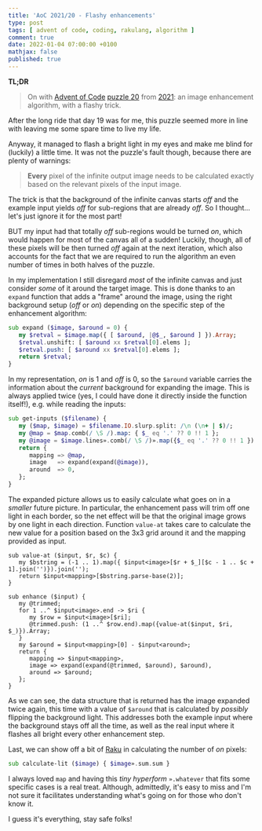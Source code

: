 ```yaml
---
title: 'AoC 2021/20 - Flashy enhancements'
type: post
tags: [ advent of code, coding, rakulang, algorithm ]
comment: true
date: 2022-01-04 07:00:00 +0100
mathjax: false
published: true
---
```


**TL;DR**

> On with [Advent of Code][] [puzzle 20][puzzle] from [2021][aoc2021]:
> an image enhancement algorithm, with a flashy trick.

After the long ride that day 19 was for me, this puzzle seemed more in
line with leaving me some spare time to live my life.

Anyway, it managed to flash a bright light in my eyes and make me blind
for (luckily) a little time. It was not the puzzle's fault though,
because there are plenty of warnings:

> **Every** pixel of the infinite output image needs to be calculated
> exactly based on the relevant pixels of the input image.

The trick is that the background of the infinite canvas starts *off* and
the example input yields *off* for sub-regions that are already *off*.
So I thought... let's just ignore it for the most part!

BUT my input had that totally *off* sub-regions would be turned *on*,
which would happen for most of the canvas all of a sudden! Luckily,
though, all of these pixels will be then turned *off* again at the next
iteration, which also accounts for the fact that we are required to run
the algorithm an even number of times in both halves of the puzzle.

In my implementation I still disregard *most* of the infinite canvas and
just consider *some* of it around the target image. This is done thanks
to an `expand` function that adds a "frame" around the image, using the
right background setup (*off* or *on*) depending on the specific step of
the enhancement algorithm:

```raku
sub expand ($image, $around = 0) {
   my $retval = $image.map({ [ $around, |@$_, $around ] }).Array;
   $retval.unshift: [ $around xx $retval[0].elems ];
   $retval.push: [ $around xx $retval[0].elems ];
   return $retval;
}
```

In my representation, *on* is 1 and *off* is 0, so the `$around`
variable carries the information about the *current* background for
expanding the image. This is always applied twice (yes, I could have
done it directly inside the function itself!), e.g. while reading the
inputs:

```raku
sub get-inputs ($filename) {
   my ($map, $image) = $filename.IO.slurp.split: /\n (\n+ | $)/;
   my @map = $map.comb(/ \S /).map: { $_ eq '.' ?? 0 !! 1 };
   my @image = $image.lines».comb(/ \S /)».map({$_ eq '.' ?? 0 !! 1 }).Array;
   return {
      mapping => @map,
      image   => expand(expand(@image)),
      around  => 0,
   };
}
```

The expanded picture allows us to easily calculate what goes on in a
*smaller* future picture. In particular, the enhancement pass will trim
off one light in each border, so the net effect will be that the
original image grows by one light in each direction. Function `value-at`
takes care to calculate the new value for a position based on the 3x3
grid around it and the mapping provided as input.

```
sub value-at ($input, $r, $c) {
   my $bstring = (-1 .. 1).map({ $input<image>[$r + $_][$c - 1 .. $c + 1].join('')}).join('');
   return $input<mapping>[$bstring.parse-base(2)];
}

sub enhance ($input) {
   my @trimmed;
   for 1 ..^ $input<image>.end -> $ri {
      my $row = $input<image>[$ri];
      @trimmed.push: (1 ..^ $row.end).map({value-at($input, $ri, $_)}).Array;
   }
   my $around = $input<mapping>[0] - $input<around>;
   return {
      mapping => $input<mapping>,
      image => expand(expand(@trimmed, $around), $around),
      around => $around;
   };
}
```

As we can see, the data structure that is returned has the image
expanded twice again, this time with a value of `$around` that is
calculated by *possibly* flipping the background light. This addresses
both the example input where the background stays off all the time, as
well as the real input where it flashes all bright every other
enhancement step.

Last, we can show off a bit of [Raku][] in calculating the number of
*on* pixels:

```raku
sub calculate-lit ($image) { $image».sum.sum }
```

I always loved `map` and having this *tiny hyperform* `».whatever` that
fits some specific cases is a real treat. Although, admittedly, it's
easy to miss and I'm not sure it facilitates understanding what's going
on for those who don't know it.

I guess it's everything, stay safe folks!


[puzzle]: https://adventofcode.com/2021/day/20
[aoc2021]: https://adventofcode.com/2021/
[Advent of Code]: https://adventofcode.com/
[Raku]: https://www.raku.org/
